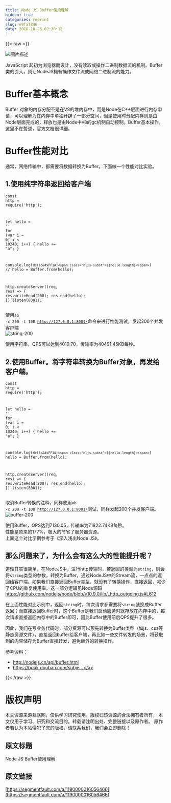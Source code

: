 ```yaml
---
title: Node JS Buffer使用理解
hidden: true
categories: reprint
slug: e9fa7846
date: 2018-10-26 02:30:12
---
```


{{< raw >}}
<p><span class="img-wrap"><img data-src="/img/bVbfxbn?w=2001&amp;h=2502" src="https://static.alili.tech/img/bVbfxbn?w=2001&amp;h=2502" alt="&#x56FE;&#x7247;&#x63CF;&#x8FF0;" title="&#x56FE;&#x7247;&#x63CF;&#x8FF0;" style="cursor:pointer;display:inline"></span></p><p>JavaScript &#x8D77;&#x521D;&#x4E3A;&#x6D4F;&#x89C8;&#x5668;&#x800C;&#x8BBE;&#x8BA1;&#xFF0C;&#x6CA1;&#x6709;&#x8BFB;&#x53D6;&#x6216;&#x64CD;&#x4F5C;&#x4E8C;&#x8FDB;&#x5236;&#x6570;&#x636E;&#x6D41;&#x7684;&#x673A;&#x5236;&#x3002;Buffer&#x7C7B;&#x7684;&#x5F15;&#x5165;&#xFF0C;&#x5219;&#x8BA9;NodeJS&#x62E5;&#x6709;&#x64CD;&#x4F5C;&#x6587;&#x4EF6;&#x6D41;&#x6216;&#x7F51;&#x7EDC;&#x4E8C;&#x8FDB;&#x5236;&#x6D41;&#x7684;&#x80FD;&#x529B;&#x3002;</p><h1 id="articleHeader0">Buffer&#x57FA;&#x672C;&#x6982;&#x5FF5;</h1><p>Buffer &#x5BF9;&#x8C61;&#x7684;&#x5185;&#x5B58;&#x5206;&#x914D;&#x4E0D;&#x662F;&#x5728;V8&#x7684;&#x5806;&#x5185;&#x5B58;&#x4E2D;&#xFF0C;&#x800C;&#x662F;Node&#x5728;C++&#x5C42;&#x9762;&#x8FDB;&#x884C;&#x5185;&#x5B58;&#x7533;&#x8BF7;&#xFF0C;&#x53EF;&#x4EE5;&#x7406;&#x89E3;&#x4E3A;&#x5728;&#x5185;&#x5B58;&#x4E2D;&#x5355;&#x72EC;&#x5F00;&#x8F9F;&#x4E86;&#x4E00;&#x90E8;&#x5206;&#x7A7A;&#x95F4;&#xFF0C;&#x4F46;&#x662F;&#x4F7F;&#x7528;&#x65F6;&#x5206;&#x914D;&#x5185;&#x5B58;&#x5219;&#x662F;&#x7531;Node&#x5C42;&#x9762;&#x5B8C;&#x6210;&#x7684;&#xFF0C;&#x91CA;&#x653E;&#x4E5F;&#x662F;&#x7531;Node&#x4E2D;v8&#x7684;gc&#x673A;&#x5236;&#x81EA;&#x52A8;&#x63A7;&#x5236;&#x3002;Buffer&#x57FA;&#x672C;&#x64CD;&#x4F5C;&#xFF0C;&#x8FD9;&#x91CC;&#x4E0D;&#x5728;&#x8D58;&#x8FF0;&#xFF0C;&#x5B98;&#x65B9;&#x6587;&#x6863;&#x5F88;&#x8BE6;&#x7EC6;&#x3002;</p><h1 id="articleHeader1">Buffer&#x6027;&#x80FD;&#x5BF9;&#x6BD4;</h1><p>&#x901A;&#x5E38;&#xFF0C;&#x7F51;&#x7EDC;&#x4F20;&#x8F93;&#x4E2D;&#xFF0C;&#x90FD;&#x9700;&#x8981;&#x5C06;&#x6570;&#x636E;&#x8F6C;&#x6362;&#x4E3A;Buffer&#x3002;&#x4E0B;&#x9762;&#x505A;&#x4E00;&#x4E2A;&#x6027;&#x80FD;&#x5BF9;&#x6BD4;&#x5B9E;&#x9A8C;&#x3002;</p><h2 id="articleHeader2">1.&#x4F7F;&#x7528;&#x7EAF;&#x5B57;&#x7B26;&#x4E32;&#x8FD4;&#x56DE;&#x7ED9;&#x5BA2;&#x6237;&#x7AEF;</h2><div class="widget-codetool" style="display:none"><div class="widget-codetool--inner"><span class="selectCode code-tool" data-toggle="tooltip" data-placement="top" title="" data-original-title="&#x5168;&#x9009;"></span> <span type="button" class="copyCode code-tool" data-toggle="tooltip" data-placement="top" data-clipboard-text="const http = require(&apos;http&apos;);

let hello = &apos;&apos;
for (var i = 0; i &lt; 10240; i++) {
  hello += &quot;a&quot;;
}

console.log(`Hello&#xFF1A;${hello.length}`)
// hello = Buffer.from(hello);

http.createServer((req, res) =&gt; {
  res.writeHead(200);
  res.end(hello);
}).listen(8001);" title="" data-original-title="&#x590D;&#x5236;"></span> <span type="button" class="saveToNote code-tool" data-toggle="tooltip" data-placement="top" title="" data-original-title="&#x653E;&#x8FDB;&#x7B14;&#x8BB0;"></span></div></div><pre class="hljs javascript"><code><span class="hljs-keyword">const</span> http = <span class="hljs-built_in">require</span>(<span class="hljs-string">&apos;http&apos;</span>);

<span class="hljs-keyword">let</span> hello = <span class="hljs-string">&apos;&apos;</span>
<span class="hljs-keyword">for</span> (<span class="hljs-keyword">var</span> i = <span class="hljs-number">0</span>; i &lt; <span class="hljs-number">10240</span>; i++) {
  hello += <span class="hljs-string">&quot;a&quot;</span>;
}

<span class="hljs-built_in">console</span>.log(<span class="hljs-string">`Hello&#xFF1A;<span class="hljs-subst">${hello.length}</span>`</span>)
<span class="hljs-comment">// hello = Buffer.from(hello);</span>

http.createServer(<span class="hljs-function">(<span class="hljs-params">req, res</span>) =&gt;</span> {
  res.writeHead(<span class="hljs-number">200</span>);
  res.end(hello);
}).listen(<span class="hljs-number">8001</span>);</code></pre><p>&#x4F7F;&#x7528;<code>ab -c 200 -t 100 http://127.0.0.1:8001/</code>&#x547D;&#x4EE4;&#x6765;&#x8FDB;&#x884C;&#x6027;&#x80FD;&#x6D4B;&#x8BD5;&#xFF0C;&#x53D1;&#x8D77;200&#x4E2A;&#x5E76;&#x53D1;&#x5BA2;&#x6237;&#x7AEF;<br><span class="img-wrap"><img data-src="/img/remote/1460000016056469?w=1140&amp;h=1234" src="https://static.alili.tech/img/remote/1460000016056469?w=1140&amp;h=1234" alt="string-200" title="string-200" style="cursor:pointer;display:inline"></span></p><p>&#x4F7F;&#x7528;&#x5B57;&#x7B26;&#x4E32;&#xFF0C;QPS&#x53EF;&#x4EE5;&#x8FBE;&#x5230;4019.70&#xFF0C;&#x4F20;&#x8F93;&#x7387;&#x4E3A;40491.45KB&#x6BCF;&#x79D2;&#x3002;</p><h2 id="articleHeader3">2.&#x4F7F;&#x7528;Buffer&#x3002;&#x5C06;&#x5B57;&#x7B26;&#x4E32;&#x8F6C;&#x6362;&#x4E3A;Buffer&#x5BF9;&#x8C61;&#xFF0C;&#x518D;&#x53D1;&#x7ED9;&#x5BA2;&#x6237;&#x7AEF;&#x3002;</h2><div class="widget-codetool" style="display:none"><div class="widget-codetool--inner"><span class="selectCode code-tool" data-toggle="tooltip" data-placement="top" title="" data-original-title="&#x5168;&#x9009;"></span> <span type="button" class="copyCode code-tool" data-toggle="tooltip" data-placement="top" data-clipboard-text="const http = require(&apos;http&apos;);

let hello = &apos;&apos;
for (var i = 0; i &lt; 10240; i++) {
  hello += &quot;a&quot;;
}

console.log(`Hello&#xFF1A;${hello.length}`)
hello = Buffer.from(hello);

http.createServer((req, res) =&gt; {
  res.writeHead(200);
  res.end(hello);
}).listen(8001);" title="" data-original-title="&#x590D;&#x5236;"></span> <span type="button" class="saveToNote code-tool" data-toggle="tooltip" data-placement="top" title="" data-original-title="&#x653E;&#x8FDB;&#x7B14;&#x8BB0;"></span></div></div><pre class="hljs javascript"><code><span class="hljs-keyword">const</span> http = <span class="hljs-built_in">require</span>(<span class="hljs-string">&apos;http&apos;</span>);

<span class="hljs-keyword">let</span> hello = <span class="hljs-string">&apos;&apos;</span>
<span class="hljs-keyword">for</span> (<span class="hljs-keyword">var</span> i = <span class="hljs-number">0</span>; i &lt; <span class="hljs-number">10240</span>; i++) {
  hello += <span class="hljs-string">&quot;a&quot;</span>;
}

<span class="hljs-built_in">console</span>.log(<span class="hljs-string">`Hello&#xFF1A;<span class="hljs-subst">${hello.length}</span>`</span>)
hello = Buffer.from(hello);

http.createServer(<span class="hljs-function">(<span class="hljs-params">req, res</span>) =&gt;</span> {
  res.writeHead(<span class="hljs-number">200</span>);
  res.end(hello);
}).listen(<span class="hljs-number">8001</span>);</code></pre><p>&#x53D6;&#x6D88;Buffer&#x8F6C;&#x6362;&#x7684;&#x6CE8;&#x91CA;&#xFF0C;&#x540C;&#x6837;&#x4F7F;&#x7528;<code>ab -c 200 -t 100 http://127.0.0.1:8001/</code>&#x6D4B;&#x8BD5;&#xFF0C;&#x540C;&#x6837;&#x53D1;&#x8D77;200&#x4E2A;&#x5E76;&#x53D1;&#x5BA2;&#x6237;&#x7AEF;&#x3002;<br><span class="img-wrap"><img data-src="/img/remote/1460000016056470?w=1122&amp;h=1224" src="https://static.alili.tech/img/remote/1460000016056470?w=1122&amp;h=1224" alt="buffer-200" title="buffer-200" style="cursor:pointer;display:inline"></span></p><p>&#x4F7F;&#x7528;Buffer&#xFF0C;QPS&#x8FBE;&#x5230;7130.05&#xFF0C;&#x4F20;&#x8F93;&#x7387;&#x4E3A;71822.74KB&#x6BCF;&#x79D2;&#x3002;<br>&#x6027;&#x80FD;&#x662F;&#x539F;&#x6765;&#x7684;177%&#xFF0C;&#x6781;&#x5927;&#x7684;&#x8282;&#x7701;&#x4E86;&#x670D;&#x52A1;&#x5668;&#x8D44;&#x6E90;&#x3002;<br>&#x4E0A;&#x9762;&#x8FD9;&#x4E2A;&#x5BF9;&#x6BD4;&#x793A;&#x4F8B;&#x53C2;&#x8003;&#x4E8E;&#x300A;&#x6DF1;&#x5165;&#x6D45;&#x51FA;Node JS&#x300B;&#x3002;</p><h2 id="articleHeader4">&#x90A3;&#x4E48;&#x95EE;&#x9898;&#x6765;&#x4E86;&#xFF0C;&#x4E3A;&#x4EC0;&#x4E48;&#x4F1A;&#x6709;&#x8FD9;&#x4E48;&#x5927;&#x7684;&#x6027;&#x80FD;&#x63D0;&#x5347;&#x5462;&#xFF1F;</h2><p>&#x9053;&#x7406;&#x5176;&#x5B9E;&#x5F88;&#x7B80;&#x5355;&#xFF0C;&#x5728;NodeJS&#x4E2D;&#xFF0C;&#x8FDB;&#x884C;http&#x4F20;&#x8F93;&#x65F6;&#xFF0C;&#x82E5;&#x8FD4;&#x56DE;&#x7684;&#x7C7B;&#x578B;&#x4E3A;<code>string</code>&#xFF0C;&#x5219;&#x4F1A;&#x5C06;<code>string</code>&#x7C7B;&#x578B;&#x7684;&#x53C2;&#x6570;&#xFF0C;&#x8F6C;&#x6362;&#x4E3A;Buffer&#xFF0C;&#x901A;&#x8FC7;NodeJS&#x4E2D;&#x7684;Stream&#x6D41;&#xFF0C;&#x4E00;&#x70B9;&#x70B9;&#x7684;&#x8FD4;&#x56DE;&#x7ED9;&#x5BA2;&#x6237;&#x7AEF;&#x3002;&#x5982;&#x679C;&#x6211;&#x4EEC;&#x76F4;&#x63A5;&#x8FD4;&#x56DE;Buffer&#x7C7B;&#x578B;&#xFF0C;&#x5C31;&#x6CA1;&#x6709;&#x4E86;&#x8F6C;&#x6362;&#x64CD;&#x4F5C;&#xFF0C;&#x76F4;&#x63A5;&#x8FD4;&#x56DE;&#xFF0C;&#x51CF;&#x5C11;&#x4E86;CPU&#x7684;&#x91CD;&#x590D;&#x4F7F;&#x7528;&#x7387;&#x3002;&#x8FD9;&#x4E00;&#x90E8;&#x5206;&#x903B;&#x8F91;&#x89C1;Node&#x6E90;&#x7801;<a href="https://github.com/nodejs/node/blob/v10.9.0/lib/_http_outgoing.js#L612" rel="nofollow noreferrer" target="_blank">https://github.com/nodejs/node/blob/v10.9.0/lib/_http_outgoing.js#L612</a></p><p>&#x5728;&#x4E0A;&#x9762;&#x6027;&#x80FD;&#x5BF9;&#x6BD4;&#x793A;&#x4F8B;&#x4E2D;&#xFF0C;&#x8FD4;&#x56DE;<code>string</code>&#x65F6;&#xFF0C;&#x6BCF;&#x6B21;&#x8BF7;&#x6C42;&#x90FD;&#x9700;&#x8981;&#x5C06;<code>string</code>&#x88C5;&#x6362;&#x6210;Buffer&#x8FD4;&#x56DE;&#xFF1B;&#x800C;&#x76F4;&#x63A5;&#x8FD4;&#x56DE;Buffer&#x65F6;&#xFF0C;&#x8FD9;&#x4E2A;Buffer&#x662F;&#x6211;&#x4EEC;&#x542F;&#x52A8;&#x670D;&#x52A1;&#x65F6;&#x5C31;&#x5B58;&#x653E;&#x5728;&#x5185;&#x5B58;&#x4E2D;&#x7684;&#xFF0C;&#x6BCF;&#x6B21;&#x8BF7;&#x6C42;&#x76F4;&#x63A5;&#x8FD4;&#x56DE;&#x5185;&#x5B58;&#x4E2D;&#x7684;Buffer&#x5373;&#x53EF;&#xFF0C;&#x56E0;&#x6B64;Buffer&#x4F7F;&#x7528;&#x524D;&#x540E;QPS&#x63D0;&#x5347;&#x4E86;&#x5F88;&#x591A;&#x3002;</p><p>&#x56E0;&#x6B64;&#xFF0C;&#x6211;&#x4EEC;&#x5728;&#x5199;&#x4E1A;&#x52A1;&#x4EE3;&#x7801;&#x65F6;&#xFF0C;&#x90E8;&#x5206;&#x8D44;&#x6E90;&#x53EF;&#x4EE5;&#x9884;&#x5148;&#x8F6C;&#x6362;&#x4E3A;Buffer&#x7C7B;&#x578B;&#xFF08;&#x5982;js&#x3001;css&#x7B49;&#x9759;&#x6001;&#x8D44;&#x6E90;&#x6587;&#x4EF6;&#xFF09;&#xFF0C;&#x76F4;&#x63A5;&#x8FD4;&#x56DE;buffer&#x7ED9;&#x5BA2;&#x6237;&#x7AEF;&#xFF0C;&#x518D;&#x6BD4;&#x5982;&#x4E00;&#x4E9B;&#x6587;&#x4EF6;&#x8F6C;&#x53D1;&#x7684;&#x573A;&#x666F;&#xFF0C;&#x5C06;&#x83B7;&#x53D6;&#x5230;&#x7684;&#x5185;&#x5BB9;&#x50A8;&#x5B58;&#x4E3A;Buffer&#x76F4;&#x63A5;&#x8F6C;&#x53D1;&#xFF0C;&#x907F;&#x514D;&#x989D;&#x5916;&#x7684;&#x8F6C;&#x6362;&#x64CD;&#x4F5C;&#x3002;</p><p>&#x53C2;&#x8003;&#x8D44;&#x6599;&#xFF1A;</p><ul><li><a href="http://nodejs.cn/api/buffer.html" rel="nofollow noreferrer" target="_blank">http://nodejs.cn/api/buffer.html</a></li><li><a href="https://book.douban.com/subject/25768396/" rel="nofollow noreferrer" target="_blank">https://book.douban.com/subje...</a></li></ul>
{{< /raw >}}

# 版权声明
本文资源来源互联网，仅供学习研究使用，版权归该资源的合法拥有者所有，
本文仅用于学习、研究和交流目的。转载请注明出处、完整链接以及原作者。
原作者若认为本站侵犯了您的版权，请联系我们，我们会立即删除！

## 原文标题
Node JS Buffer使用理解

## 原文链接
[https://segmentfault.com/a/1190000016056466](https://segmentfault.com/a/1190000016056466)


